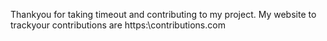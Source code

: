 Thankyou for taking timeout and contributing to my project.
My website to trackyour contributions are https:\\contributions.com
